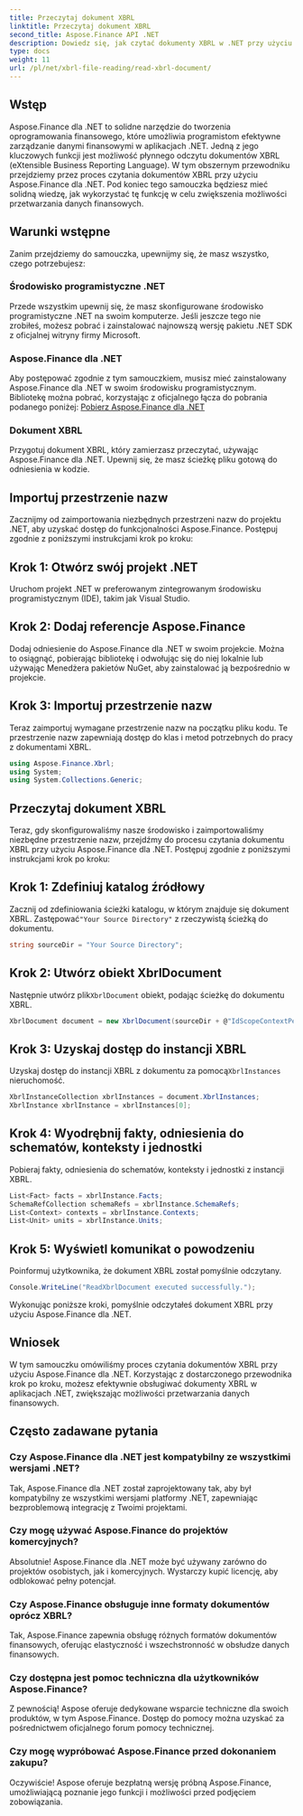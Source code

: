 ```yaml
---
title: Przeczytaj dokument XBRL
linktitle: Przeczytaj dokument XBRL
second_title: Aspose.Finance API .NET
description: Dowiedz się, jak czytać dokumenty XBRL w .NET przy użyciu Aspose.Finance. Bez wysiłku zwiększ swoje możliwości przetwarzania danych finansowych. #Aspose #Finanse #XBRL
type: docs
weight: 11
url: /pl/net/xbrl-file-reading/read-xbrl-document/
---
```

## Wstęp
Aspose.Finance dla .NET to solidne narzędzie do tworzenia oprogramowania finansowego, które umożliwia programistom efektywne zarządzanie danymi finansowymi w aplikacjach .NET. Jedną z jego kluczowych funkcji jest możliwość płynnego odczytu dokumentów XBRL (eXtensible Business Reporting Language). W tym obszernym przewodniku przejdziemy przez proces czytania dokumentów XBRL przy użyciu Aspose.Finance dla .NET. Pod koniec tego samouczka będziesz mieć solidną wiedzę, jak wykorzystać tę funkcję w celu zwiększenia możliwości przetwarzania danych finansowych.
## Warunki wstępne
Zanim przejdziemy do samouczka, upewnijmy się, że masz wszystko, czego potrzebujesz:
### Środowisko programistyczne .NET
Przede wszystkim upewnij się, że masz skonfigurowane środowisko programistyczne .NET na swoim komputerze. Jeśli jeszcze tego nie zrobiłeś, możesz pobrać i zainstalować najnowszą wersję pakietu .NET SDK z oficjalnej witryny firmy Microsoft.
### Aspose.Finance dla .NET
Aby postępować zgodnie z tym samouczkiem, musisz mieć zainstalowany Aspose.Finance dla .NET w swoim środowisku programistycznym. Bibliotekę można pobrać, korzystając z oficjalnego łącza do pobrania podanego poniżej:
[Pobierz Aspose.Finance dla .NET](https://releases.aspose.com/finance/net/)
### Dokument XBRL
Przygotuj dokument XBRL, który zamierzasz przeczytać, używając Aspose.Finance dla .NET. Upewnij się, że masz ścieżkę pliku gotową do odniesienia w kodzie.
## Importuj przestrzenie nazw
Zacznijmy od zaimportowania niezbędnych przestrzeni nazw do projektu .NET, aby uzyskać dostęp do funkcjonalności Aspose.Finance. Postępuj zgodnie z poniższymi instrukcjami krok po kroku:
## Krok 1: Otwórz swój projekt .NET
Uruchom projekt .NET w preferowanym zintegrowanym środowisku programistycznym (IDE), takim jak Visual Studio.
## Krok 2: Dodaj referencje Aspose.Finance
Dodaj odniesienie do Aspose.Finance dla .NET w swoim projekcie. Można to osiągnąć, pobierając bibliotekę i odwołując się do niej lokalnie lub używając Menedżera pakietów NuGet, aby zainstalować ją bezpośrednio w projekcie.
## Krok 3: Importuj przestrzenie nazw
Teraz zaimportuj wymagane przestrzenie nazw na początku pliku kodu. Te przestrzenie nazw zapewniają dostęp do klas i metod potrzebnych do pracy z dokumentami XBRL.
```csharp
using Aspose.Finance.Xbrl;
using System;
using System.Collections.Generic;
```
## Przeczytaj dokument XBRL
Teraz, gdy skonfigurowaliśmy nasze środowisko i zaimportowaliśmy niezbędne przestrzenie nazw, przejdźmy do procesu czytania dokumentu XBRL przy użyciu Aspose.Finance dla .NET. Postępuj zgodnie z poniższymi instrukcjami krok po kroku:
## Krok 1: Zdefiniuj katalog źródłowy
 Zacznij od zdefiniowania ścieżki katalogu, w którym znajduje się dokument XBRL. Zastępować`"Your Source Directory"` z rzeczywistą ścieżką do dokumentu.
```csharp
string sourceDir = "Your Source Directory";
```
## Krok 2: Utwórz obiekt XbrlDocument
 Następnie utwórz plik`XbrlDocument` obiekt, podając ścieżkę do dokumentu XBRL.
```csharp
XbrlDocument document = new XbrlDocument(sourceDir + @"IdScopeContextPeriodStartAfterEnd.xml");
```
## Krok 3: Uzyskaj dostęp do instancji XBRL
 Uzyskaj dostęp do instancji XBRL z dokumentu za pomocą`XbrlInstances` nieruchomość.
```csharp
XbrlInstanceCollection xbrlInstances = document.XbrlInstances;
XbrlInstance xbrlInstance = xbrlInstances[0];
```
## Krok 4: Wyodrębnij fakty, odniesienia do schematów, konteksty i jednostki
Pobieraj fakty, odniesienia do schematów, konteksty i jednostki z instancji XBRL.
```csharp
List<Fact> facts = xbrlInstance.Facts;
SchemaRefCollection schemaRefs = xbrlInstance.SchemaRefs;
List<Context> contexts = xbrlInstance.Contexts;
List<Unit> units = xbrlInstance.Units;
```
## Krok 5: Wyświetl komunikat o powodzeniu
Poinformuj użytkownika, że dokument XBRL został pomyślnie odczytany.
```csharp
Console.WriteLine("ReadXbrlDocument executed successfully.");
```
Wykonując poniższe kroki, pomyślnie odczytałeś dokument XBRL przy użyciu Aspose.Finance dla .NET.
## Wniosek
W tym samouczku omówiliśmy proces czytania dokumentów XBRL przy użyciu Aspose.Finance dla .NET. Korzystając z dostarczonego przewodnika krok po kroku, możesz efektywnie obsługiwać dokumenty XBRL w aplikacjach .NET, zwiększając możliwości przetwarzania danych finansowych.
## Często zadawane pytania
### Czy Aspose.Finance dla .NET jest kompatybilny ze wszystkimi wersjami .NET?
Tak, Aspose.Finance dla .NET został zaprojektowany tak, aby był kompatybilny ze wszystkimi wersjami platformy .NET, zapewniając bezproblemową integrację z Twoimi projektami.
### Czy mogę używać Aspose.Finance do projektów komercyjnych?
Absolutnie! Aspose.Finance dla .NET może być używany zarówno do projektów osobistych, jak i komercyjnych. Wystarczy kupić licencję, aby odblokować pełny potencjał.
### Czy Aspose.Finance obsługuje inne formaty dokumentów oprócz XBRL?
Tak, Aspose.Finance zapewnia obsługę różnych formatów dokumentów finansowych, oferując elastyczność i wszechstronność w obsłudze danych finansowych.
### Czy dostępna jest pomoc techniczna dla użytkowników Aspose.Finance?
Z pewnością! Aspose oferuje dedykowane wsparcie techniczne dla swoich produktów, w tym Aspose.Finance. Dostęp do pomocy można uzyskać za pośrednictwem oficjalnego forum pomocy technicznej.
### Czy mogę wypróbować Aspose.Finance przed dokonaniem zakupu?
Oczywiście! Aspose oferuje bezpłatną wersję próbną Aspose.Finance, umożliwiającą poznanie jego funkcji i możliwości przed podjęciem zobowiązania.